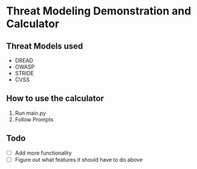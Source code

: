 # Threat Modeling Demonstration and Calculator
## Threat Models used
* DREAD
* OWASP
* STRIDE
* CVSS

## How to use the calculator
1. Run main.py
2. Follow Prompts

## Todo
- [ ] Add more functionality  
- [ ] Figure out what features it should have to do above